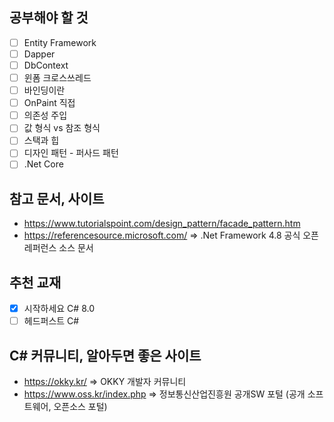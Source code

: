## 공부해야 할 것
- [ ] Entity Framework
- [ ] Dapper
- [ ] DbContext
- [ ] 윈폼 크로스쓰레드
- [ ] 바인딩이란
- [ ] OnPaint 직접 
- [ ] 의존성 주입
- [ ] 값 형식 vs 참조 형식
- [ ] 스택과 힙
- [ ] 디자인 패턴 - 퍼사드 패턴
- [ ] .Net Core

## 참고 문서, 사이트
-  https://www.tutorialspoint.com/design_pattern/facade_pattern.htm
-  https://referencesource.microsoft.com/ => .Net Framework 4.8 공식 오픈 레퍼런스 소스 문서

## 추천 교재
- [x] 시작하세요 C# 8.0
- [ ] 헤드퍼스트 C#

## C# 커뮤니티, 알아두면 좋은 사이트
- https://okky.kr/              => OKKY 개발자 커뮤니티
- https://www.oss.kr/index.php  => 정보통신산업진흥원 공개SW 포털 (공개 소프트웨어, 오픈소스 포털)
